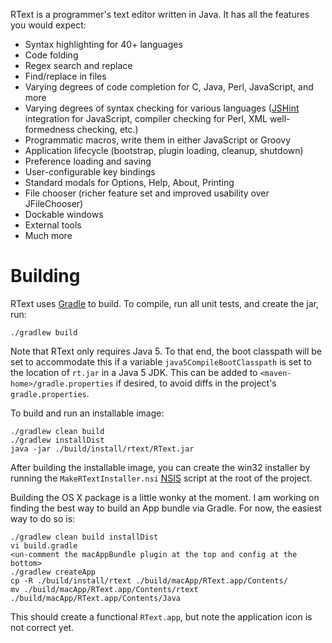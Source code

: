 RText is a programmer's text editor written in Java.  It has all the features
you would expect:

* Syntax highlighting for 40+ languages
* Code folding
* Regex search and replace
* Find/replace in files
* Varying degrees of code completion for C, Java, Perl, JavaScript, and more
* Varying degrees of syntax checking for various languages ([JSHint](http://jshint.com/)
  integration for JavaScript, compiler checking for Perl, XML well-formedness checking, etc.)
* Programmatic macros, write them in either JavaScript or Groovy
* Application lifecycle (bootstrap, plugin loading, cleanup, shutdown)
* Preference loading and saving
* User-configurable key bindings
* Standard modals for Options, Help, About, Printing
* File chooser (richer feature set and improved usability over JFileChooser)
* Dockable windows
* External tools
* Much more

# Building

RText uses [Gradle](http://gradle.org/) to build.  To compile, run
all unit tests, and create the jar, run:

    ./gradlew build

Note that RText only requires Java 5.  To that end, the boot classpath will be set to accommodate
this if a variable `java5CompileBootClasspath` is set to the location of `rt.jar` in a Java 5 JDK.
This can be added to `<maven-home>/gradle.properties` if desired, to avoid diffs in the project's
`gradle.properties`.

To build and run an installable image:

    ./gradlew clean build
    ./gradlew installDist
    java -jar ./build/install/rtext/RText.jar

After building the installable image, you can create the win32 installer by
running the `MakeRTextInstaller.nsi` [NSIS](http://nsis.sourceforge.net/Main_Page)
script at the root of the project.

Building the OS X package is a little wonky at the moment.  I am working
on finding the best way to build an App bundle via Gradle.  For now, the
easiest way to do so is:

    ./gradlew clean build installDist
    vi build.gradle
    <un-comment the macAppBundle plugin at the top and config at the bottom>
    ./gradlew createApp
    cp -R ./build/install/rtext ./build/macApp/RText.app/Contents/
    mv ./build/macApp/RText.app/Contents/rtext ./build/macApp/RText.app/Contents/Java

This should create a functional `RText.app`, but note the application icon
is not correct yet.
